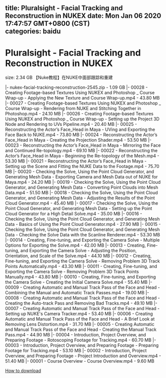 
title: Pluralsight - Facial Tracking and Reconstruction in NUKEX
date: Mon Jan 06 2020 17:47:57 GMT+0800 (CST)    
categories: baidu
---

# Pluralsight - Facial Tracking and Reconstruction in NUKEX
size: 2.34 GB
 【Nuke教程】在NUKE中面部跟踪和重建
 
|- nukex-facial-tracking-reconstruction-2545.zip - 1.09 GB
|- 00028 - Creating Footage-based Textures Using NUKEX and Photoshop _ Course Wrap-up  - Applying the New Texture and Course Wrap-up.mp4 - 43.80 MB
|- 00027 - Creating Footage-based Textures Using NUKEX and Photoshop _ Course Wrap-up  - Rendering from NUKE and Stitching Together in Photoshop.mp4 - 24.10 MB
|- 00026 - Creating Footage-based Textures Using NUKEX and Photoshop _ Course Wrap-up  - Setting up the Project 3D Node and Rendering to UVs Pipeline.mp4 - 20.40 MB
|- 00025 - Reconstructing the Actor’s Face_Head in Maya  - UVing and Exporting the Face Back to NUKE.mp4 - 73.80 MB
|- 00024 - Reconstructing the Actor’s Face_Head in Maya  - Creating the Projection Shader.mp4 - 53.50 MB
|- 00023 - Reconstructing the Actor’s Face_Head in Maya  - Mirroring the Face and Continued Re-topology.mp4 - 69.10 MB
|- 00022 - Reconstructing the Actor’s Face_Head in Maya  - Beginning the Re-topology of the Mesh.mp4 - 53.30 MB
|- 00021 - Reconstructing the Actor’s Face_Head in Maya  - Setting up the Scene and Fitting the NUKE Data to the Footage.mp4 - 75.70 MB
|- 00020 - Checking the Solve, Using the Point Cloud Generator, and Generating Mesh Data   - Exporting Camera and Mesh Data out of NUKE for Maya.mp4 - 24.20 MB
|- 00019 - Checking the Solve, Using the Point Cloud Generator, and Generating Mesh Data   - Converting Point Clouds into Mesh Data.mp4 - 51.50 MB
|- 00018 - Checking the Solve, Using the Point Cloud Generator, and Generating Mesh Data   - Adjusting the Results of the Point Cloud Generator.mp4 - 45.40 MB
|- 00017 - Checking the Solve, Using the Point Cloud Generator, and Generating Mesh Data   - Setting up the Point Cloud Generator for a High Detail Solve.mp4 - 35.00 MB
|- 00016 - Checking the Solve, Using the Point Cloud Generator, and Generating Mesh Data   - Basics of Using the Point Cloud Generator.mp4 - 27.90 MB
|- 00015 - Checking the Solve, Using the Point Cloud Generator, and Generating Mesh Data   - Checking the Solve Data with the Scanline Renderer.mp4 - 53.30 MB
|- 00014 - Creating, Fine-tuning, and Exporting the Camera Solve  - Multiple Options for Exporting the Solve.mp4 - 42.00 MB
|- 00013 - Creating, Fine-tuning, and Exporting the Camera Solve  - Adjusting the Position, Orientation, and Scale of the Solve.mp4 - 44.10 MB
|- 00012 - Creating, Fine-tuning, and Exporting the Camera Solve  - Removing Problem 3D Track Points Automatically.mp4 - 43.30 MB
|- 00011 - Creating, Fine-tuning, and Exporting the Camera Solve  - Removing Problem 3D Track Points Manually.mp4 - 43.80 MB
|- 00010 - Creating, Fine-tuning, and Exporting the Camera Solve  - Creating the Initial Camera Solve.mp4 - 55.40 MB
|- 00009 - Creating Automatic and Manual Track Pass of the Face and Head - Combining the Manual and Automatic Track Passes.mp4 - 19.00 MB
|- 00008 - Creating Automatic and Manual Track Pass of the Face and Head - Creating the Auto-track Pass and Removing Bad Tracks.mp4 - 49.10 MB
|- 00007 - Creating Automatic and Manual Track Pass of the Face and Head - Setting up NUKE's Camera Tracker.mp4 - 53.40 MB
|- 00006 - Creating Automatic and Manual Track Pass of the Face and Head - A Brief Look at Removing Lens Distortion.mp4 - 31.70 MB
|- 00005 - Creating Automatic and Manual Track Pass of the Face and Head - Creating the Manual Track Pass.mp4 - 44.90 MB
|- 00004 - Introduction, Project Overview, and Preparing Footage - Rotoscoping Footage for Tracking.mp4 - 60.70 MB
|- 00003 - Introduction, Project Overview, and Preparing Footage - Preparing Footage for Tracking.mp4 - 53.10 MB
|- 00002 - Introduction, Project Overview, and Preparing Footage - Project Introduction and Overview.mp4 - 51.40 MB
|- 00001 - Course Overview - Course Overview.mp4 - 9.60 MB

[How to download](https://bpcam.bemobtrk.com/go/2ceec3aa-1ca2-46d6-b9ff-aaa5c184517c?jno=4750)